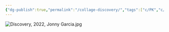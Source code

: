 ```yaml
---
{"dg-publish":true,"permalink":"/collage-discovery/","tags":["c/PK","c/hand","c/red","c/woman","c/face","c/fence","c/white"],"created":"2024-01-17T12:11:28.199-05:00","updated":"2024-01-22T14:06:59.545-05:00"}
---
```



![Discovery, 2022, Jonny Garcia.jpg](/img/user/MEDIA/Discovery,%202022,%20Jonny%20Garcia.jpg)
